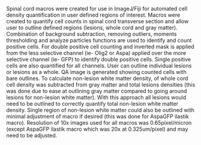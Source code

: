 Spinal cord macros were created for use in ImageJ/Fiji for automated cell density quantification in user defined regions of interest.
Macros were created to quantify cell counts in spinal cord transverse section and allow user to outline defined regions (lesions, whole cord and gray matter).
Combination of background subtraction, removing outliers, moments thresholding and analyze particles functions are used to identify and count positive cells.
For double positive cell counting and inverted mask is applied from the less selective channel (ie- Olig2 or Aspa) applied over the more selective channel (ie- GFP) to identify double positive cells.
Single positive cells are also quantified for all channels.
User can outline individual lesions or lesions as a whole.
QA image is generated showing counted cells with bare outlines.
To calculate non-lesion white matter density, of whole cord cell density was subtracted from gray matter and total lesions densities (this was done due to ease at outlining gray matter compared to going around lesions for non-lesion white matter).
With this approach all lesions would need to be outlined to correctly quantify total non-lesion white matter density.
Single region of non-lesion white matter could also be outlined with minimal adjustment of macro if desired (this was done for AspaGFP ilastik macro).
Resolution of 10x images used for all macros was 0.65pixel/micron (except AspaGFP ilastik macro which was 20x at 0.325um/pixel) and may need to be adjusted.
